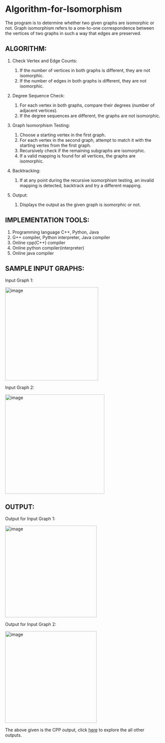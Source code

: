 # Algorithm-for-Isomorphism

The program is to determine whether two given graphs are isomorphic or not. Graph isomorphism refers to a one-to-one correspondence between the vertices of two graphs in such a way that edges are preserved.

## ALGORITHM:

1.	Check Vertex and Edge Counts:
   
       1.   If the number of vertices in both graphs is different, they are not isomorphic.
       2.   If the number of edges in both graphs is different, they are not isomorphic.
  	
2.	Degree Sequence Check:
   
       1.	For each vertex in both graphs, compare their degrees (number of adjacent vertices).
       2.	If the degree sequences are different, the graphs are not isomorphic.
  	
3.	Graph Isomorphism Testing:
   
       1.	Choose a starting vertex in the first graph.
       2.	For each vertex in the second graph, attempt to match it with the starting vertex from the first graph.
       3.	Recursively check if the remaining subgraphs are isomorphic.
       4.	If a valid mapping is found for all vertices, the graphs are isomorphic.
  	
4.	Backtracking:
   
       1.	If at any point during the recursive isomorphism testing, an invalid mapping is detected, backtrack and try a different mapping.
  	
5.	Output:
   
       1.	Displays the output as the given graph is isomorphic or not.

## IMPLEMENTATION TOOLS:

1.  Programming language C++, Python, Java
2.  G++ compiler, Python interpreter, Java compiler
3.  Online cpp(C++) compiler
4.  Online python compiler(interpreter)
5.  Online java compiler

## SAMPLE INPUT GRAPHS:

Input Graph 1:

<img width="302" alt="image" src="https://github.com/JagadeeshR14/Algorithm-for-Isomorphism/assets/139132404/d59db1ad-4408-43a6-bd07-d02d1e3be28c">

Input Graph 2:

<img width="322" alt="image" src="https://github.com/JagadeeshR14/Algorithm-for-Isomorphism/assets/139132404/236e83ed-cf2a-44ae-aae5-e95ed84cf5e1">

## OUTPUT:

Output for Input Graph 1:

<img width="297" alt="image" src="https://github.com/JagadeeshR14/Algorithm-for-Isomorphism/assets/139132404/d49d6392-4921-40e9-9b8e-9b84b834eb3a">

Output for Input Graph 2:

<img width="297" alt="image" src="https://github.com/JagadeeshR14/Algorithm-for-Isomorphism/assets/139132404/fd5a9912-ffbd-4720-9693-398b63a382f1">

The above given is the CPP output, click [here](Result) to explore the all other outputs.
